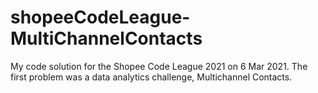 # shopeeCodeLeague-MultiChannelContacts
My code solution for the Shopee Code League 2021 on 6 Mar 2021. The first problem was a data analytics challenge, Multichannel Contacts. 
